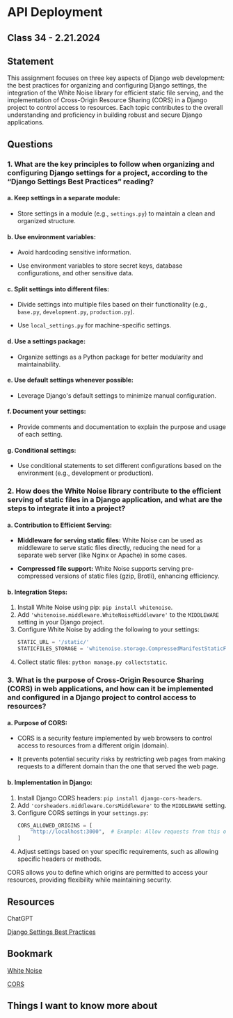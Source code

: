 # API Deployment

## Class 34 - 2.21.2024

## Statement

This assignment focuses on three key aspects of Django web development: the best practices for organizing and configuring Django settings, the integration of the White Noise library for efficient static file serving, and the implementation of Cross-Origin Resource Sharing (CORS) in a Django project to control access to resources. Each topic contributes to the overall understanding and proficiency in building robust and secure Django applications.

## Questions

### 1. What are the key principles to follow when organizing and configuring Django settings for a project, according to the “Django Settings Best Practices” reading?

#### a. **Keep settings in a separate module:**

   - Store settings in a module (e.g., `settings.py`) to maintain a clean and organized structure.

#### b. **Use environment variables:**

   - Avoid hardcoding sensitive information.

   - Use environment variables to store secret keys, database configurations, and other sensitive data.

#### c. **Split settings into different files:**

   - Divide settings into multiple files based on their functionality (e.g., `base.py`, `development.py`, `production.py`).

   - Use `local_settings.py` for machine-specific settings.

#### d. **Use a settings package:**

   - Organize settings as a Python package for better modularity and maintainability.

#### e. **Use default settings whenever possible:**

   - Leverage Django's default settings to minimize manual configuration.

#### f. **Document your settings:**

   - Provide comments and documentation to explain the purpose and usage of each setting.

#### g. **Conditional settings:**

   - Use conditional statements to set different configurations based on the environment (e.g., development or production).

### 2. How does the White Noise library contribute to the efficient serving of static files in a Django application, and what are the steps to integrate it into a project?

#### a. **Contribution to Efficient Serving:**

   - **Middleware for serving static files:** White Noise can be used as middleware to serve static files directly, reducing the need for a separate web server (like Nginx or Apache) in some cases.

   - **Compressed file support:** White Noise supports serving pre-compressed versions of static files (gzip, Brotli), enhancing efficiency.

#### b. **Integration Steps:**

   1. Install White Noise using pip: `pip install whitenoise`.
   2. Add `'whitenoise.middleware.WhiteNoiseMiddleware'` to the `MIDDLEWARE` setting in your Django project.
   3. Configure White Noise by adding the following to your settings:
      ```python
      STATIC_URL = '/static/'
      STATICFILES_STORAGE = 'whitenoise.storage.CompressedManifestStaticFilesStorage'
      ```
   4. Collect static files: `python manage.py collectstatic`.

### 3. What is the purpose of Cross-Origin Resource Sharing (CORS) in web applications, and how can it be implemented and configured in a Django project to control access to resources?

#### a. **Purpose of CORS:**

   - CORS is a security feature implemented by web browsers to control access to resources from a different origin (domain).

   - It prevents potential security risks by restricting web pages from making requests to a different domain than the one that served the web page.

#### b. **Implementation in Django:**

   1. Install Django CORS headers: `pip install django-cors-headers`.
   2. Add `'corsheaders.middleware.CorsMiddleware'` to the `MIDDLEWARE` setting.
   3. Configure CORS settings in your `settings.py`:
      ```python
      CORS_ALLOWED_ORIGINS = [
          "http://localhost:3000",  # Example: Allow requests from this origin
      ]
      ```
   4. Adjust settings based on your specific requirements, such as allowing specific headers or methods.

CORS allows you to define which origins are permitted to access your resources, providing flexibility while maintaining security.

## Resources

ChatGPT

[Django Settings Best Practices](https://djangostars.com/blog/configuring-django-settings-best-practices/)

## Bookmark

[White Noise](http://whitenoise.evans.io/en/stable/)

[CORS](https://en.m.wikipedia.org/wiki/Cross-origin_resource_sharing)

## Things I want to know more about


